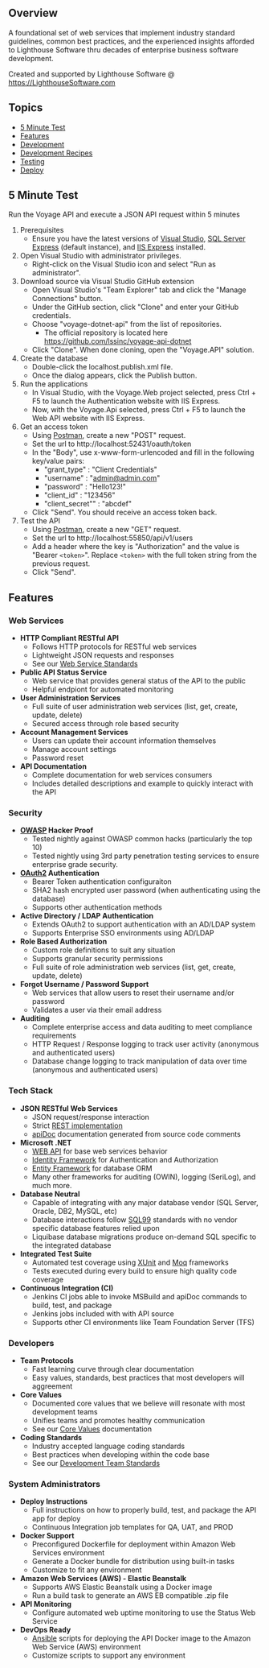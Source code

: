 ## Overview
A foundational set of web services that implement industry standard guidelines, common best practices, and the experienced insights afforded to Lighthouse Software thru decades of enterprise business software development. 

Created and supported by Lighthouse Software @ https://LighthouseSoftware.com

## Topics
* [5 Minute Test](#5-minute-test)
* [Features](#features)
* [Development](readme_docs/DEVELOPMENT.md)
* [Development Recipes](readme_docs/DEVELOPMENT-RECIPES.md)
* [Testing](readme_docs/STANDARDS-TESTING.md)
* [Deploy](readme_docs/DEPLOY.md)

## 5 Minute Test
Run the Voyage API and execute a JSON API request within 5 minutes

1. Prerequisites 
   - Ensure you have the latest versions of [Visual Studio](https://www.visualstudio.com/vs/), [SQL Server Express](https://www.microsoft.com/en-us/sql-server/sql-server-editions-express) (default instance), and [IIS Express](https://www.microsoft.com/en-us/download/details.aspx?id=48264) installed.
2. Open Visual Studio with administrator privileges.
   - Right-click on the Visual Studio icon and select "Run as administrator".
3. Download source via Visual Studio GitHub extension
   - Open Visual Studio's "Team Explorer" tab and click the "Manage Connections" button. 
   - Under the GitHub section, click "Clone" and enter your GitHub credentials.
   - Choose "voyage-dotnet-api" from the list of repositories.
     * The official repository is located here https://github.com/lssinc/voyage-api-dotnet
   - Click "Clone". When done cloning, open the "Voyage.API" solution.
4. Create the database
   - Double-click the localhost.publish.xml file.
   - Once the dialog appears, click the Publish button.
5. Run the applications
   - In Visual Studio, with the Voyage.Web project selected, press Ctrl + F5 to launch the Authentication website with IIS Express.
   - Now, with the Voyage.Api selected, press Ctrl + F5 to launch the Web API website with IIS Express.
6. Get an access token
   - Using [Postman](https://www.getpostman.com/apps), create a new "POST" request.
   - Set the url to http://localhost:52431/oauth/token
   - In the "Body", use x-www-form-urlencoded and fill in the following key/value pairs:
     - "grant_type" : "Client Credentials"
     - "username" : "admin@admin.com"
     - "password" : "Hello123!"
     - "client_id" : "123456"
     - "client_secret"" : "abcdef"
   - Click "Send". You should receive an access token back.
7. Test the API
   - Using [Postman](https://www.getpostman.com/apps), create a new "GET" request.
   - Set the url to http://localhost:55850/api/v1/users
   - Add a header where the key is "Authorization" and the value is "Bearer `<token>`". Replace `<token>` with the full token string from the previous request.
   - Click "Send".
   
## Features

### Web Services
* __HTTP Compliant RESTful API__
  - Follows HTTP protocols for RESTful web services
  - Lightweight JSON requests and responses
  - See our [Web Service Standards](readme_docs/STANDARDS-WEB-SERVICES.md)
* __Public API Status Service__
  - Web service that provides general status of the API to the public
  - Helpful endpiont for automated monitoring
* __User Administration Services__
  - Full suite of user administration web services (list, get, create, update, delete)
  - Secured access through role based security
* __Account Management Services__
  - Users can update their account information themselves
  - Manage account settings
  - Password reset
* __API Documentation__
  - Complete documentation for web services consumers
  - Includes detailed descriptions and example to quickly interact with the API

### Security
* __[OWASP](https://www.owasp.org/index.php/Category:OWASP_Top_Ten_Project) Hacker Proof__
  - Tested nightly against OWASP common hacks (particularly the top 10)
  - Tested nightly using 3rd party penetration testing services to ensure enterprise grade security.
* __[OAuth2](https://oauth.net/2/) Authentication__
  - Bearer Token authentication configuraiton
  - SHA2 hash encrypted user password (when authenticating using the database)
  - Supports other authentication methods
* __Active Directory / LDAP Authentication__
  - Extends OAuth2 to support authentication with an AD/LDAP system
  - Supports Enterprise SSO environments using AD/LDAP
* __Role Based Authorization__
  - Custom role definitions to suit any situation
  - Supports granular security permissions 
  - Full suite of role administration web services (list, get, create, update, delete)
* __Forgot Username / Password Support__
  - Web services that allow users to reset their username and/or password
  - Validates a user via their email address
* __Auditing__
  - Complete enterprise access and data auditing to meet compliance requirements
  - HTTP Request / Response logging to track user activity (anonymous and authenticated users)
  - Database change logging to track manipulation of data over time (anonymous and authenticated users)

### Tech Stack
* __JSON RESTful Web Services__
  - JSON request/response interaction
  - Strict [REST implementation](readme_docs/STANDARDS-WEB-SERVICES.md)
  - [apiDoc](http://apidocjs.com) documentation generated from source code comments
* __Microsoft .NET__
  - [WEB API](https://www.asp.net/web-api) for base web services behavior
  - [Identity Framework](https://www.asp.net/identity) for Authentication and Authorization
  - [Entity Framework](https://www.asp.net/entity-framework) for database ORM
  - Many other frameworks for auditing (OWIN), logging (SeriLog), and much more. 
* __Database Neutral__
  - Capable of integrating with any major database vendor (SQL Server, Oracle, DB2, MySQL, etc)
  - Database interactions follow [SQL99](https://en.wikipedia.org/wiki/SQL:1999) standards with no vendor specific database features relied upon
  - Liquibase database migrations produce on-demand SQL specific to the integrated database
* __Integrated Test Suite__
  - Automated test coverage using [XUnit](https://xunit.github.io) and [Moq](https://github.com/Moq/moq4/wiki/Quickstart) frameworks
  - Tests executed during every build to ensure high quality code coverage
* __Continuous Integration (CI)__
  - Jenkins CI jobs able to invoke MSBuild and apiDoc commands to build, test, and package
  - Jenkins jobs included with with API source
  - Supports other CI environments like Team Foundation Server (TFS)

### Developers
* __Team Protocols__
  - Fast learning curve through clear documentation
  - Easy values, standards, best practices that most developers will aggreement
* __Core Values__
  - Documented core values that we believe will resonate with most development teams
  - Unifies teams and promotes healthy communication
  - See our [Core Values](readme_docs/DEVELOPMENT.md#core-values) documentation
* __Coding Standards__ 
  - Industry accepted language coding standards
  - Best practices when developing within the code base
  - See our [Development Team Standards](#development-team-standards)

### System Administrators
* __Deploy Instructions__
  - Full instructions on how to properly build, test, and package the API app for deploy
  - Continuous Integration job templates for QA, UAT, and PROD
* __Docker Support__
  - Preconfigured Dockerfile for deployment within Amazon Web Services environment
  - Generate a Docker bundle for distribution using built-in tasks
  - Customize to fit any environment
* __Amazon Web Services (AWS) - Elastic Beanstalk__
  - Supports AWS Elastic Beanstalk using a Docker image
  - Run a build task to generate an AWS EB compatible .zip file
* __API Monitoring__
  - Configure automated web uptime monitoring to use the Status Web Service
* __DevOps Ready__
  - [Ansible](https://www.ansible.com) scripts for deploying the API Docker image to the Amazon Web Service (AWS) environment
  - Customize scripts to support any environment
